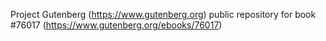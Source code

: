 Project Gutenberg (https://www.gutenberg.org) public repository for
book #76017 (https://www.gutenberg.org/ebooks/76017)
